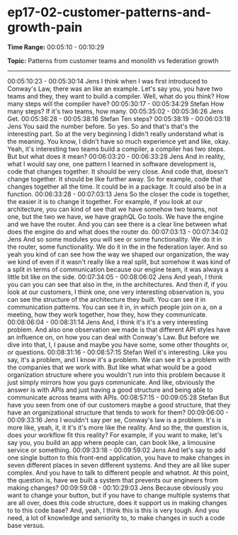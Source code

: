 # ep17-02-customer-patterns-and-growth-pain

**Time Range:** 00:05:10 - 00:10:29

**Topic:** Patterns from customer teams and monolith vs federation growth

---

00:05:10:23 - 00:05:30:14
Jens
I think when I was first introduced to Conway's Law, there was an like an example. Let's say
you, you have two teams and they, they want to build a compiler. Well, what do you think? How
many steps will the compiler have?
00:05:30:17 - 00:05:34:29
Stefan
How many steps? If it's two teams, how many.
00:05:35:02 - 00:05:36:26
Jens
Get.
00:05:36:28 - 00:05:38:16
Stefan
Ten steps?
00:05:38:19 - 00:06:03:18
Jens
You said the number before. So yes. So and that's that's the interesting part. So at the very
beginning I didn't really understand what is the meaning. You know, I didn't have so much
experience yet and like, okay. Yeah, it's interesting two teams build a compiler, a compiler has
two steps. But but what does it mean?
00:06:03:20 - 00:06:33:28
Jens
And in reality, what I would say one, one pattern I learned in software development is, code that
changes together. It should be very close. And code that, doesn't change together. It should be
like further away. So for example, code that changes together all the time. It could be in a
package. It could also be in a function.
00:06:33:28 - 00:07:03:13
Jens
So the closer the code is together, the easier it is to change it together. For example, if you look
at our architecture, you can kind of see that we have somehow two teams, not one, but the two
we have, we have graphQL Go tools. We have the engine and we have the router. And you can
see there is a clear line between what does the engine do and what does the router do.
00:07:03:13 - 00:07:34:02
Jens
And so some modules you will see or some functionality. We do it in the router, some
functionality. We do it in the in the federation layer. And so yeah you kind of can see how the
way we shaped our organization, the way we kind of even if it wasn't really like a real split, but
somehow it was kind of a split in terms of communication because our engine team, it was
always a little bit like on the side.
00:07:34:05 - 00:08:06:02
Jens
And yeah, I think you can you can see that also in the, in the architectures. And then if, if you
look at our customers, I think one, one very interesting observation is, you can see the structure
of the architecture they built. You can see it in communication patterns. You can see it in, in
which people join on a, on a meeting, how they work together, how they, how they
communicate.
00:08:06:04 - 00:08:31:14
Jens
And, I think it's it's a very interesting problem. And also one observation we made is that
different API styles have an influence on, on how you can deal with Conway's Law. But before
we dive into that, I, I pause and maybe you have some, some other thoughts or, or questions.
00:08:31:16 - 00:08:57:15
Stefan
Well it's interesting. Like you say, it's a problem, and I know it's a problem. We can see it's a
problem with the companies that we work with. But like what what would be a good organization
structure where you wouldn't run into this problem because it just simply mirrors how you guys
communicate. And like, obviously the answer is with APIs and just having a good structure and
being able to communicate across teams with APIs.
00:08:57:15 - 00:09:05:28
Stefan
But have you seen from one of our customers maybe a good structure, that they have an
organizational structure that tends to work for them?
00:09:06:00 - 00:09:33:16
Jens
I wouldn't say per se, Conway's law is a problem. It's is more like, yeah, it, it it's it's more like the
reality. And so the, the question is, does your workflow fit this reality? For example, if you want
to make, let's say you, you build an app where people can, can book like, a limousine service or
something.
00:09:33:18 - 00:09:59:02
Jens
And let's say to add one single button to this front-end application, you have to make changes in
seven different places in seven different systems. And they are all like super complex. And you
have to talk to different people and whatnot. At this point, the question is, have we built a system
that prevents our engineers from making changes?
00:09:59:08 - 00:10:29:03
Jens
Because obviously you want to change your button, but if you have to change multiple systems
that are all over, does this code structure, does it support us in making changes to to this code
base? And, yeah, I think this is this is very tough. And you need, a lot of knowledge and seniority
to, to make changes in such a code base versus.